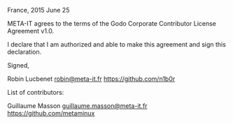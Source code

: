 France, 2015 June 25

META-IT agrees to the terms of the Godo Corporate Contributor License
Agreement v1.0.

I declare that I am authorized and able to make this agreement and sign this
declaration.

Signed,

Robin Lucbenet robin@meta-it.fr https://github.com/n1b0r

List of contributors:

Guillaume Masson guillaume.masson@meta-it.fr https://github.com/metaminux
